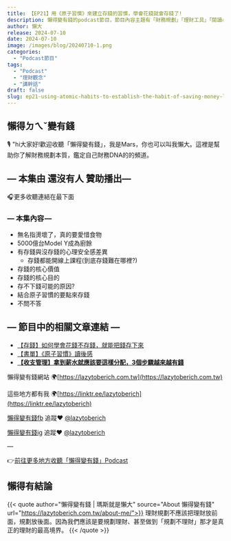 ```yaml
---
title: 【EP21】用《原子習慣》來建立存錢的習慣，學會花錢就會存錢了!
description: 懶得變有錢的podcast節目，節目內容主題有「財務規劃」「理財工具」「閱讀心得」「職涯與生活」，內容涵蓋了你與金錢會產生的所有關係。如果想要讓自己對「財務規劃」的本質有更進一步的認識，歡迎訂閱、追蹤、分享並歡迎進一步提出你的想法，讓更多人一起財務有規劃、快樂有方法。
author: 懶大
release: 2024-07-10
date: 2024-07-10
image: /images/blog/20240710-1.png
categories:
  - "Podcast節目"
tags:
  - "Podcast"
  - "理財觀念"
  - "講幹話"
draft: false
slug: ep21-using-atomic-habits-to-establish-the-habit-of-saving-money-learning-to-spend-money-will-lead-to-saving-money
---
```


## 懶得ㄉㄟˇ變有錢

🎙️ "hi大家好!歡迎收聽「懶得變有錢」，我是Mars，你也可以叫我懶大。這裡是幫助你了解財務規劃本質，鑑定自己財務DNA的的頻道。

## — 本集由 還沒有人 贊助播出—

🎧更多收聽連結在最下面

### — 本集內容 —

- 無名指燙壞了，真的要愛惜食物
- 5000億台Model Y成為廚餘
- 有存錢與沒存錢的心理安全感差異
  - 存錢都能開線上課程(到底存錢難在哪裡?)
- 存錢的核心價值
- 存錢的核心目的
- 存不下錢可能的原因?
- 結合原子習慣的要點來存錢
- 不問不答

## — 節目中的相關文章連結 —

- [【存錢】如何學會花錢不存錢，就能把錢存下來](https://lazytoberich.com.tw/blog/how-to-learn-to-spend-not-save-and-still-save-money/)
- [【書單】《原子習慣》讀後感](https://lazytoberich.com.tw/blog/book-reviewthoughts-on-atomic-habits/)
- [**【收支管理】拿到薪水就應該要這樣分配，3個步驟越來越有錢**](https://lazytoberich.com.tw/blog/income-and-expenses-how-to-allocate-your-salary/#%E7%AC%AC%E4%B8%80%E6%AD%A5%E6%8A%8A%E5%BF%85%E8%A6%81%E7%9A%84%E9%8C%A2%E5%85%88%E8%8A%B1%E6%8E%89)

懶得變有錢網站 🌍[https://lazytoberich.com.tw](https://lazytoberich.com.tw)

這些地方都有我 🌍[https://linktr.ee/lazytoberich](https://linktr.ee/lazytoberich)

[懶得變有錢fb](https://www.facebook.com/lazytoberich) 追蹤❤️ [@lazytoberich](https://www.facebook.com/lazytoberich)

[懶得變有錢ig](https://www.instagram.com/lazytoberich/) 追蹤❤️ [@lazytoberich](https://www.instagram.com/lazytoberich/)

—

👉[前往更多地方收聽「懶得變有錢」Podcast](https://solink.soundon.fm/lazytoberich)

## 懶得有結論

{{< quote author="懶得變有錢 | 瑪斯就是懶大" source="About 懶得變有錢" url="https://lazytoberich.com.tw/about-me/">}}
理財規劃不應該把理財放前面，規劃放後面。因為我們應該是要規劃理財、甚至做到「規劃不理財」那才是真正的理財的最高境界。
{{< /quote >}}
